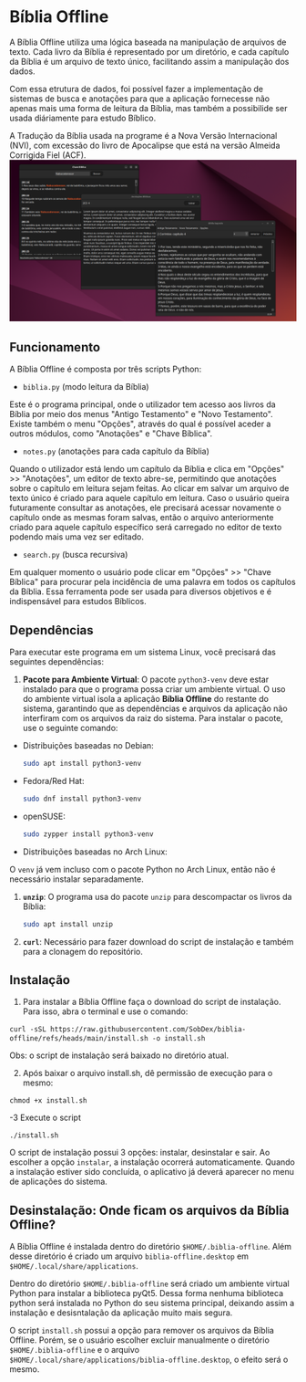 # Bíblia Offline
A Bíblia Offline utiliza uma lógica baseada na manipulação de arquivos de texto. Cada livro da Bíblia é representado por um diretório, e cada capítulo da Bíblia é um arquivo de texto único, facilitando assim a manipulação dos dados.

Com essa etrutura de dados, foi possível fazer a implementação de sistemas de busca e anotações para que a aplicação fornecesse não apenas mais uma forma de leitura da Bíblia, mas também a possibilide ser usada diáriamente para estudo Bíblico.

A Tradução da Bíblia usada na programe é a Nova Versão Internacional (NVI), com excessão do livro de Apocalipse que está na versão Almeida Corrigida Fiel (ACF).
![Screenshot do Projeto](https://github.com/SobDex/biblia-offline/raw/main/Screenshot1.png)

## Funcionamento
A Bíblia Offline é composta por três scripts Python:
- `biblia.py` (modo leitura da Bíblia)

Este é o programa principal, onde o utilizador tem acesso aos livros da Bíblia por meio dos menus "Antigo Testamento" e "Novo Testamento". Existe também o menu "Opções", através do qual é possível aceder a outros módulos, como "Anotações" e "Chave Bíblica".
  
- `notes.py` (anotações para cada capítulo da Bíblia)

Quando o utilizador está lendo um capítulo da Bíblia e clica em "Opções" >> "Anotações", um editor de texto abre-se, permitindo que anotações sobre o capítulo em leitura sejam feitas. Ao clicar em salvar um arquivo de texto único é criado para aquele
capítulo em leitura. Caso o usuário queira futuramente consultar as anotações, ele precisará acessar novamente o capítulo onde as mesmas foram salvas, então o arquivo anteriormente criado para aquele capítulo específico será carregado no editor de texto podendo mais uma vez ser editado.   

- `search.py` (busca recursiva)

Em qualquer momento o usuário pode clicar em "Opções" >> "Chave Bíblica" para procurar pela incidência de uma palavra em todos os capítulos da Bíblia. Essa ferramenta pode ser usada para diversos objetivos e é indispensável para estudos Bíblicos.

## Dependências

Para executar este programa em um sistema Linux, você precisará das seguintes dependências:

1. **Pacote para Ambiente Virtual**: O pacote `python3-venv` deve estar instalado para que o programa possa criar um ambiente virtual. O uso do ambiente virtual isola a aplicação **Bíblia Offline** do restante do sistema, garantindo que as dependências e arquivos da aplicação não interfiram com os arquivos da raiz do sistema. Para instalar o pacote, use o seguinte comando:

  - Distribuições baseadas no Debian:
     ```bash
     sudo apt install python3-venv
     ```
  - Fedora/Red Hat:
    ```bash
    sudo dnf install python3-venv
    ```
  - openSUSE:
    ```bash
    sudo zypper install python3-venv
    ```   
  - Distribuições baseadas no Arch Linux:

  O `venv` já vem incluso com o pacote Python no Arch Linux, então não é necessário instalar separadamente.


1. **`unzip`**: O programa usa do pacote `unzip` para descompactar os livros da Bíblia:

   ```bash
   sudo apt install unzip


2. **`curl`**: Necessário para fazer download do script de instalação e também para a clonagem do repositório.

## Instalação
1. Para instalar a Bíblia Offline faça o download do script de instalação. Para isso, abra o terminal e use o comando:
```
curl -sSL https://raw.githubusercontent.com/SobDex/biblia-offline/refs/heads/main/install.sh -o install.sh
```
Obs: o script de instalação será baixado no diretório atual.

2. Após baixar o arquivo install.sh, dê permissão de execução para o mesmo:
```
chmod +x install.sh
```

-3 Execute o script
```
./install.sh
```
O script de instalação possui 3 opções: instalar, desinstalar e sair.
Ao escolher a opção `instalar`, a instalação ocorrerá automaticamente. Quando a instalação estiver sido concluída, o aplicativo já deverá aparecer no menu de aplicações do sistema.

## Desinstalação: Onde ficam os arquivos da Bíblia Offline?

A Bíblia Offline é instalada dentro do diretório `$HOME/.biblia-offline`. Além desse diretório é criado um arquivo `biblia-offline.desktop` em `$HOME/.local/share/applications`.

Dentro do diretório `$HOME/.biblia-offline` será criado um ambiente virtual Python para instalar a biblioteca pyQt5. Dessa forma nenhuma biblioteca python será instalada no Python do seu sistema principal, deixando assim a instalação e desisntalação da aplicação muito mais segura.

O script `install.sh` possui a opção para remover os arquivos da Bíblia Offline. Porém, se o usuário escolher excluir manualmente o diretório `$HOME/.biblia-offline` e o arquivo `$HOME/.local/share/applications/biblia-offline.desktop`, o efeito será o mesmo.
